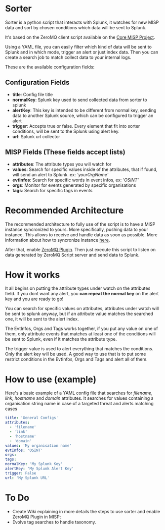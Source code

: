 # **Sorter**

Sorter is a python script that interacts with Splunk, it watches for new MISP data and sort by chosen conditions which data will be sent to Splunk.

It's based on the ZeroMQ client script available on the [Core MISP Project](https://github.com/MISP/MISP/blob/2.4/tools/misp-zmq/sub.py).

Using a YAML file, you can easily filter which kind of data will be sent to Splunk and in which mode, trigger an alert or just index data. Then you can create a search job to match collect data to your internal logs.

These are the available configuration fields:

## Configuration Fields

* **title**: Config file title
* **normalKey**: Splunk key used to send collected data from sorter to splunk
* **alertKey**: This key is intended to be different from normal key, sending data to another Splunk source, which can be configured to trigger an alert
* **trigger**: Accepts true or false. Every element that fit into sorter conditions, will be sent to the Splunk using alert key.
* **url**: Splunk url collector

## MISP Fields (These fields accept lists)

* **attributes**: The attribute types you will watch for
* **values**: Search for specific values inside of the attributes, that if found, will send an alert to Splunk. ex: *'yourOrgName'*
* **evtInfos**: Search for specific words in event infos, ex: *'OSINT'*
* **orgs**: Monitor for events generated by specific organisations
* **tags**: Search for specific tags in events

# Recommended Architecture

The recommended architecture to fully use of the script is to have a MISP instance syncronized to yours. More specifically, pushing data to your instance.
This allows to receive and handle data as soon as possible.
More information about how to syncronize instance [here](https://www.circl.lu/doc/misp/sharing/).

After that, enable [ZeroMQ Plugin](https://www.circl.lu/doc/misp/misp-zmq/).
Then just execute this script to listen on data generated by ZeroMQ Script server and send data to Splunk.

# How it works

It all begins on putting the attribute types under watch on the attributes field. If you dont want any alert, you **can repeat the normal key** on the alert key and you are ready to go!

You can search for specific values on attributes, attributes under watch will be sent to splunk anyway, but if an attribute value matches the searched one, it will be sent to the alert index.

The EvtInfos, Orgs and Tags works together, if you put any value on one of them, only attribute events that matches at least one of the conditions will be sent to Splunk, even if it matches the attribute type.

The trigger value is used to alert everything that matches the conditions. Only the alert key will be used. A good way to use that is to put some restrict conditions in the EvtInfos, Orgs and Tags and alert all of them.

# How to use (example)

Here's a basic example of a YAML config file that searches for *filename*, *link*, *hostname* and *domain* attributes.
It searches for values containing a organisation string name in case of a targeted threat and alerts matching cases

```YAML
title: 'General Configs'
attributes:
  - 'filename'
  - 'link'
  - 'hostname'
  - 'domain'
values: 'My organisation name'
evtInfos: 'OSINT'  
orgs:
tags:
normalKey: 'My Splunk Key'
alertKey: 'My Splunk Alert Key'
trigger: False
url: 'My Splunk URL'
```

# To Do
* Create Wiki explaining in more details the steps to use sorter and enable ZeroMQ Plugin in MISP;
* Evolve tag searches to handle taxonomy.

